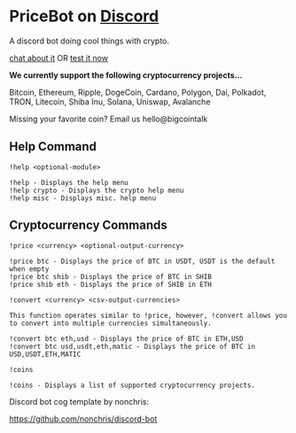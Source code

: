 # PriceBot on [Discord](https://discord.gg/PY5SQ3DXmv)
A discord bot doing cool things with crypto.

[chat about it](https://bigcointalk.org/viewtopic.php?t=8) OR [test it now](https://discord.gg/PY5SQ3DXmv)

**We currently support the following cryptocurrency projects...** 

Bitcoin, Ethereum, Ripple, DogeCoin, Cardano, Polygon, Dai, Polkadot, TRON, Litecoin, Shiba Inu, Solana, Uniswap, Avalanche

Missing your favorite coin? Email us hello@bigcointalk

## Help Command

`!help <optional-module>`

```
!help - Displays the help menu
!help crypto - Displays the crypto help menu
!help misc - Displays misc. help menu
```

## Cryptocurrency Commands

`!price <currency> <optional-output-currency>`

```
!price btc - Displays the price of BTC in USDT, USDT is the default when empty
!price btc shib - Displays the price of BTC in SHIB
!price shib eth - Displays the price of SHIB in ETH
```

`!convert <currency> <csv-output-currencies>`

`This function operates similar to !price, however, !convert allows you to convert into multiple currencies simultaneously.`

```
!convert btc eth,usd - Displays the price of BTC in ETH,USD
!convert btc usd,usdt,eth,matic - Displays the price of BTC in USD,USDT,ETH,MATIC
```

`!coins`

```
!coins - Displays a list of supported cryptocurrency projects.
```


Discord bot cog template by nonchris:

https://github.com/nonchris/discord-bot


